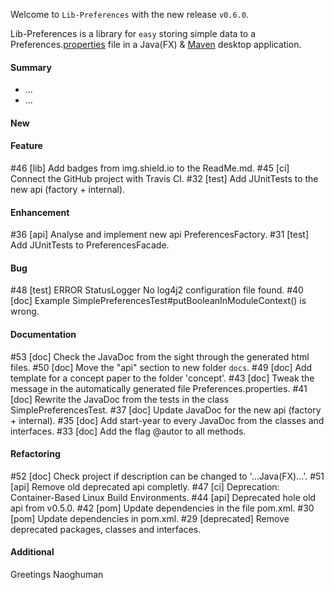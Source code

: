 Welcome to `Lib-Preferences` with the new release `v0.6.0`.

Lib-Preferences is a library for `easy` storing simple data to a 
Preferences.[properties] file in a Java(FX) &amp; [Maven] desktop application.



#### Summary
* ...
* ...



#### New



#### Feature
#46 [lib] Add badges from img.shield.io to the ReadMe.md.
#45 [ci] Connect the GitHub project with Travis CI.
#32 [test] Add JUnitTests to the new api (factory + internal).



#### Enhancement
#36 [api] Analyse and implement new api PreferencesFactory.
#31 [test] Add JUnitTests to PreferencesFacade.



#### Bug
#48 [test] ERROR StatusLogger No log4j2 configuration file found.
#40 [doc] Example SimplePreferencesTest#putBooleanInModuleContext() is wrong.



#### Documentation
#53 [doc] Check the JavaDoc from the sight through the generated html files.
#50 [doc] Move the "api" section to new folder `docs`.
#49 [doc] Add template for a concept paper to the folder 'concept'.
#43 [doc] Tweak the message in the automatically generated file Preferences.properties.
#41 [doc] Rewrite the JavaDoc from the tests in the class SimplePreferencesTest.
#37 [doc] Update JavaDoc for the new api (factory + internal).
#35 [doc] Add start-year to every JavaDoc from the classes and interfaces.
#33 [doc] Add the flag @autor to all methods.



#### Refactoring
#52 [doc] Check project if description can be changed to '...Java(FX)...'.
#51 [api] Remove old deprecated api completly.
#47 [ci] Deprecation: Container-Based Linux Build Environments.
#44 [api] Deprecated hole old api from v0.5.0.
#42 [pom] Update dependencies in the file pom.xml.
#30 [pom] Update dependencies in pom.xml.
#29 [deprecated] Remove deprecated packages, classes and interfaces.



#### Additional



Greetings
Naoghuman



[//]: # (Issues which will be integrated in this release)



[//]: # (Links)
[Maven]:http://maven.apache.org/
[properties]:http://en.wikipedia.org/wiki/.properties

